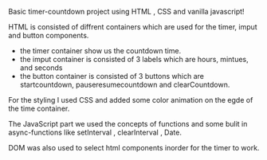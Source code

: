 Basic timer-countdown project using HTML , CSS and vanilla javascript!

HTML is consisted of diffrent containers which are used for the timer, imput and button components.

- the timer container show us the countdown time.
- the imput container is consisted of 3 labels which are hours, mintues, and seconds
- the button container is consisted of 3 buttons which are startcountdown, pauseresumecountdown and clearCountdown.

For the styling I used CSS and added some color animation on the egde of the time container.

The JavaScript part we used the concepts of functions and some bulit in async-functions like setInterval , clearInterval , Date. 

DOM was also used to select html components inorder for the timer to work.
